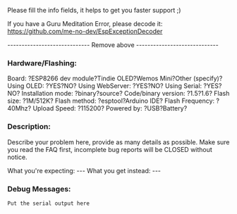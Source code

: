 Please fill the info fields, it helps to get you faster support ;)

If you have a Guru Meditation Error, please decode it:
https://github.com/me-no-dev/EspExceptionDecoder

----------------------------- Remove above -----------------------------


### Hardware/Flashing:
Board:				?ESP8266 dev module?Tindie OLED?Wemos Mini?Other (specify)?
Using OLED:   ?YES?NO?
Using WebServer: ?YES?NO?
Using Serial: ?YES?NO?
Installation mode:  ?binary?source?
Code/binary version: ?1.5?1.6?
Flash size:  ?1M/512K?
Flash method:							?esptool?Arduino IDE?
Flash Frequency:					?40Mhz?
Upload Speed:						?115200?
Powered by:  ?USB?Battery?

### Description:
Describe your problem here, provide as many details as possible.
Make sure you read the FAQ first, incomplete bug reports will be CLOSED without notice.

What you're expecting:  ---
What you get instead: ---

### Debug Messages:
```
Put the serial output here 
